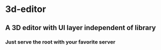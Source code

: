 # 3d-editor
## A 3D editor with UI layer independent of library

### Just serve the root with your favorite server
